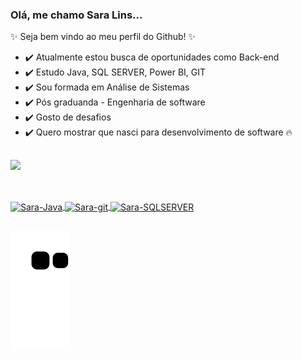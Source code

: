 ### Olá, me chamo Sara Lins...

✨ Seja bem vindo ao meu perfil do Github! ✨

- ✔️ Atualmente estou busca de oportunidades como Back-end
- ✔️ Estudo Java, SQL SERVER, Power BI, GIT
- ✔️ Sou formada em Análise de Sistemas
- ✔️ Pós graduanda - Engenharia de software
- ✔️ Gosto de desafios
- ✔️ Quero mostrar que nasci para desenvolvimento de software 🔥
##

<div align=left">
  <a href="https://github.com/sara-lins">
  <img height="180em" src="https://github-readme-stats.vercel.app/api?username=sara-lins&show_icons=true&theme=dracula&include_all_commits=true&count_private=true"/>
</div>
  
  ##
  
  <div style="display: inline_block"><br>
  <img align="center" alt="Sara-Java" height="30" width="40" src="https://cdn.jsdelivr.net/gh/devicons/devicon/icons/java/java-original-wordmark.svg" />
  <img align="center" alt="Sara-git" height="30" width="40" src="https://cdn.jsdelivr.net/gh/devicons/devicon/icons/git/git-original.svg" />
  <img align="center" alt="Sara-SQLSERVER" height="30" width="40" src="https://cdn.jsdelivr.net/gh/devicons/devicon/icons/microsoftsqlserver/microsoftsqlserver-plain-wordmark.svg" />
</div>

##

![Snake animation](https://github.com/rafaballerini/rafaballerini/blob/output/github-contribution-grid-snake.svg)
